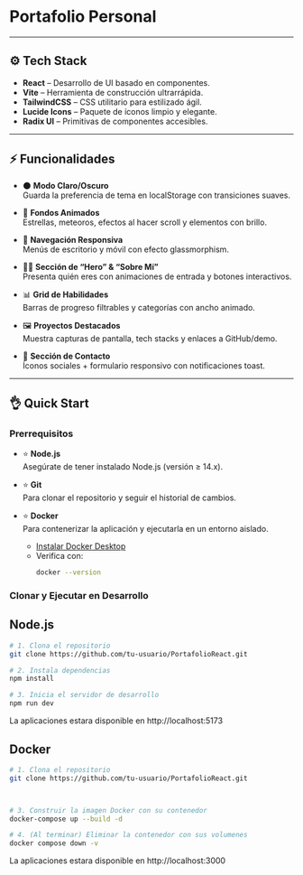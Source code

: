 # Portafolio Personal

---

## ⚙️ Tech Stack
- **React** – Desarrollo de UI basado en componentes.
- **Vite** – Herramienta de construcción ultrarrápida.
- **TailwindCSS** – CSS utilitario para estilizado ágil.
- **Lucide Icons** – Paquete de íconos limpio y elegante.
- **Radix UI** – Primitivas de componentes accesibles.


---

## ⚡️ Funcionalidades

- 🌑 **Modo Claro/Oscuro**  
  Guarda la preferencia de tema en localStorage con transiciones suaves.

- 💫 **Fondos Animados**  
  Estrellas, meteoros, efectos al hacer scroll y elementos con brillo.

- 📱 **Navegación Responsiva**  
  Menús de escritorio y móvil con efecto glassmorphism.

- 👨‍💻 **Sección de “Hero” & “Sobre Mí”**  
  Presenta quién eres con animaciones de entrada y botones interactivos.

- 📊 **Grid de Habilidades**  
  Barras de progreso filtrables y categorías con ancho animado.

- 🖼️ **Proyectos Destacados**  
  Muestra capturas de pantalla, tech stacks y enlaces a GitHub/demo.

- 📩 **Sección de Contacto**  
  Íconos sociales + formulario responsivo con notificaciones toast.


---

## 👌 Quick Start

### Prerrequisitos
- ⭐ **Node.js**  
  Asegúrate de tener instalado Node.js (versión ≥ 14.x).  
- ⭐ **Git**  
  Para clonar el repositorio y seguir el historial de cambios.  

- ⭐ **Docker**  
  Para contenerizar la aplicación y ejecutarla en un entorno aislado.  
  - [Instalar Docker Desktop](https://www.docker.com/products/docker-desktop)  
  - Verifica con:
    ```bash
    docker --version
    ```

### Clonar y Ejecutar en Desarrollo
## Node.js
```bash
# 1. Clona el repositorio
git clone https://github.com/tu-usuario/PortafolioReact.git

# 2. Instala dependencias
npm install

# 3. Inicia el servidor de desarrollo
npm run dev
 ```
La aplicaciones estara disponible en http://localhost:5173

## Docker
```bash
# 1. Clona el repositorio
git clone https://github.com/tu-usuario/PortafolioReact.git



# 3. Construir la imagen Docker con su contenedor
docker-compose up --build -d

# 4. (Al terminar) Eliminar la contenedor con sus volumenes
docker compose down -v
 ```
La aplicaciones estara disponible en http://localhost:3000


